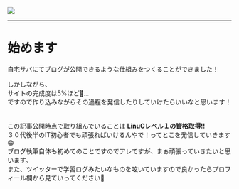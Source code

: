 <!-- 2021-07-20 05:30:20 -->
<!-- 雑記 -->
<!-- 雑記 -->
![](img/common/cafe.jpg)
***

# 始めます
自宅サバにてブログが公開できるような仕組みをつくることができました！

しかしながら、
<br>
サイトの完成度は5%ほど🤣...
<br>
ですので作り込みながらその過程を発信したりしていけたらいいなと思います！
<br>
<br>
<br>
この記事公開時点で取り組んでいることは
**LinuCレベル１の資格取得!!**
<br>
３０代後半のIT初心者でも頑張ればいけるんやで！ってとこを発信していきます😁
<br>
ブログ執筆自体も初めてのことですのでアレですが、まぁ頑張っていきたいと思います。
<br>
また、ツイッターで学習ログみたいなものを呟いていますので良かったらプロフィール欄から見ていってください🌟


